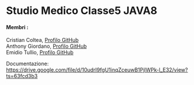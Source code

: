 # Studio Medico Classe5 JAVA8

#### Membri :
Cristian Coltea, [Profilo GitHub](https://github.com/Vinsmok3) <br>
Anthony Giordano, [Profilo GitHub](https://github.com/Anthony1993-cyber) <br>
Emidio Tullio, [Profilo GitHub](https://github.com/EmiTul93) <br>

Documentazione:
https://drive.google.com/file/d/10udrI9fgU1inqZceuwB1PjlWPk-l_E32/view?ts=63fcd3b3

